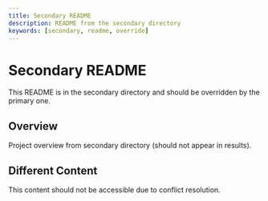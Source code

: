 ```yaml
---
title: Secondary README
description: README from the secondary directory
keywords: [secondary, readme, override]
---
```


# Secondary README

This README is in the secondary directory and should be overridden by the primary one.

## Overview

Project overview from secondary directory (should not appear in results).

## Different Content

This content should not be accessible due to conflict resolution.